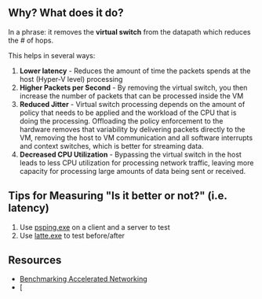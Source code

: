 ## Why? What does it do?

In a phrase: it removes the **virtual switch** from the datapath which reduces the # of hops. 

This helps in several ways: 
1. **Lower latency** - Reduces the amount of time the packets spends at the host (Hyper-V level) processing
2. **Higher Packets per Second** - By removing the virtual switch, you then increase the number of packets that can be processed inside the VM
3. **Reduced Jitter** - Virtual switch processing depends on the amount of policy that needs to be applied and the workload of the CPU that is doing the processing. Offloading the policy enforcement to the hardware removes that variability by delivering packets directly to the VM, removing the host to VM communication and all software interrupts and context switches, which is better for streaming data.
4. **Decreased CPU Utilization** - Bypassing the virtual switch in the host leads to less CPU utilization for processing network traffic, leaving more capacity for processing large amounts of data being sent or received.

## Tips for Measuring "Is it better or not?" (i.e. latency)

1. Use [psping.exe](https://docs.microsoft.com/en-us/sysinternals/downloads/psping) on a client and a server to test
2. Use [latte.exe](https://docs.microsoft.com/en-us/azure/virtual-network/virtual-network-test-latency) to test before/after

## Resources

- [Benchmarking Accelerated Networking](https://azurealan.ie/2020/03/20/azure-accelerated-networking-put-to-the-test/)
- [
